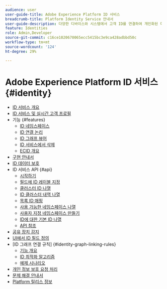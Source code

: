 ```yaml
---
audience: user
user-guide-title: Adobe Experience Platform ID 서비스
breadcrumb-title: Platform Identity Service 안내서
user-guide-description: 다양한 디바이스와 시스템에서 고객 ID를 연결하여 개인화된 디지털 경험을 전달할 수 있습니다.
feature: Identities
role: Admin,Developer
source-git-commit: c16ce1020670065ecc5415bc3e9ca428adbbd50c
workflow-type: tm+mt
source-wordcount: '124'
ht-degree: 29%

---
```



# Adobe Experience Platform ID 서비스 {#identity}

- [ID 서비스 개요](home.md)
- [ID 서비스 및 실시간 고객 프로필](identity-and-profile.md)
- 기능 {#features}
   - [ID 네임스페이스](./features/namespaces.md)
   - [ID 연결 논리](./features/identity-linking-logic.md)
   - [ID 그래프 뷰어](./features/identity-graph-viewer.md)
   - [ID 서비스에서 삭제](./features/deletion.md)
   - [ECID 개요](./features/ecid.md)
- [구현 안내서](implementation.md)
- [ID 데이터 보호](guardrails.md)
- ID 서비스 API {#api}
   - [시작하기](api/getting-started.md)
   - [필드에 ID 레이블 지정](api/label-identities.md)
   - [클러스터 ID 나열](api/list-cluster-identites.md)
   - [ID 클러스터 내역 나열](api/list-cluster-history.md)
   - [목록 ID 매핑](api/list-identity-mappings.md)
   - [사용 가능한 네임스페이스 나열](api/list-namespaces.md)
   - [사용자 지정 네임스페이스 만들기](api/create-custom-namespace.md)
   - [ID에 대한 기본 ID 나열](api/list-native-id.md)
   - [API 참조](https://www.adobe.io/experience-platform-apis/references/identity-service)
- [공유 장치 감지](shared-device-detection.md)
- [UI에서 ID 필드 정의](label-identities.md)
- [ID 그래프 연결 규칙] {#identity-graph-linking-rules}
   - [기능 개요](./identity-graph-linking-rules/overview.md)
   - [ID 최적화 알고리즘](./identity-graph-linking-rules/identity-optimization-algorithm.md)
   - [예제 시나리오](./identity-graph-linking-rules/example-scenarios.md)
- [개인 정보 보호 요청 처리](privacy.md)
- [문제 해결 안내서](troubleshooting-guide.md)
- [Platform 릴리스 정보](https://www.adobe.com/go/platform-release-notes-kr)